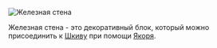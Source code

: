 ![Железная стена](block:betterwithmods:iron_wall)

Железная стена - это декоративный блок, который можно присоединить к [Шкиву](pulley.md) при помощи [Якоря](anchor.md).